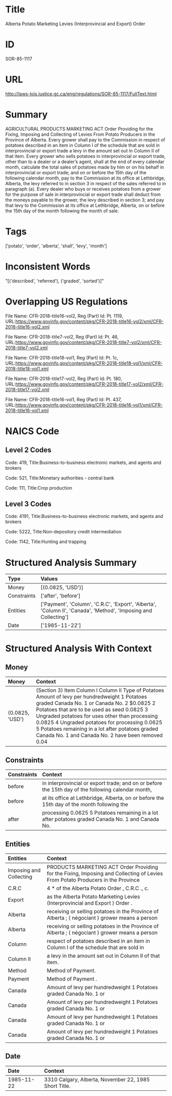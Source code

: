 # Title
Alberta Potato Marketing Levies (Interprovincial and Export) Order


# ID
SOR-85-1117

# URL
http://laws-lois.justice.gc.ca/eng/regulations/SOR-85-1117/FullText.html


# Summary
AGRICULTURAL PRODUCTS MARKETING ACT Order Providing for the Fixing, Imposing and Collecting of Levies From Potato Producers in the Province of Alberta.
Every grower shall pay to the Commission in respect of potatoes described in an item in Column I of the schedule that are sold in interprovincial or export trade a levy in the amount set out in Column II of that item.
Every grower who sells potatoes in interprovincial or export trade, other than to a dealer or a dealer’s agent, shall at the end of every calendar month, calculate the total sales of potatoes made by him or on his behalf in interprovincial or export trade; and on or before the 15th day of the following calendar month, pay to the Commission at its office at Lethbridge, Alberta, the levy referred to in section 3 in respect of the sales referred to in paragraph (a).
Every dealer who buys or receives potatoes from a grower for the purpose of sale in interprovincial or export trade shall deduct from the moneys payable to the grower, the levy described in section 3; and pay that levy to the Commission at its office at Lethbridge, Alberta, on or before the 15th day of the month following the month of sale.


# Tags
['potato', 'order', 'alberta', 'shall', 'levy', 'month']


# Inconsistent Words
"[('described', 'referred'), ('graded', 'sorted')]"


# Overlapping US Regulations
File Name: CFR-2018-title16-vol2, Reg (Part) Id: Pt. 1119, URL:https://www.govinfo.gov/content/pkg/CFR-2018-title16-vol2/xml/CFR-2018-title16-vol2.xml

File Name: CFR-2018-title7-vol2, Reg (Part) Id: Pt. 46, URL:https://www.govinfo.gov/content/pkg/CFR-2018-title7-vol2/xml/CFR-2018-title7-vol2.xml

File Name: CFR-2018-title18-vol1, Reg (Part) Id: Pt. 1c, URL:https://www.govinfo.gov/content/pkg/CFR-2018-title18-vol1/xml/CFR-2018-title18-vol1.xml

File Name: CFR-2018-title17-vol2, Reg (Part) Id: Pt. 180, URL:https://www.govinfo.gov/content/pkg/CFR-2018-title17-vol2/xml/CFR-2018-title17-vol2.xml

File Name: CFR-2018-title16-vol1, Reg (Part) Id: Pt. 437, URL:https://www.govinfo.gov/content/pkg/CFR-2018-title16-vol1/xml/CFR-2018-title16-vol1.xml




# NAICS Code
## Level 2 Codes
Code: 419, Title:Business-to-business electronic markets, and agents and brokers

Code: 521, Title:Monetary authorities - central bank

Code: 111, Title:Crop production




## Level 3 Codes
Code: 4191, Title:Business-to-business electronic markets, and agents and brokers

Code: 5222, Title:Non-depository credit intermediation

Code: 1142, Title:Hunting and trapping







# Structured Analysis Summary
| Type        | Values                                                                                                          |
|:------------|:----------------------------------------------------------------------------------------------------------------|
| Money       | [(0.0825, 'USD')]                                                                                               |
| Constraints | ['after', 'before']                                                                                             |
| Entities    | ['Payment', 'Column', 'C.R.C', 'Export', 'Alberta', 'Column II', 'Canada', 'Method', 'Imposing and Collecting'] |
| Date        | ['1985-11-22']                                                                                                  |


# Structured Analysis With Context
 


## Money
| Money           | Context                                                                                                                                                                                                                                                                                                                                                                                                 |
|:----------------|:--------------------------------------------------------------------------------------------------------------------------------------------------------------------------------------------------------------------------------------------------------------------------------------------------------------------------------------------------------------------------------------------------------|
| (0.0825, 'USD') | (Section 3) Item Column I Column II Type of Potatoes Amount of levy per hundredweight 1 Potatoes graded Canada No. 1 or Canada No. 2 $0.0825 2 Potatoes that are to be used as seed 0.0825 3 Ungraded potatoes for uses other than processing 0.0825 4 Ungraded potatoes for processing 0.0625 5 Potatoes remaining in a lot after potatoes graded Canada No. 1 and Canada No. 2 have been removed 0.04 |


## Constraints
| Constraints   | Context                                                                                            |
|:--------------|:---------------------------------------------------------------------------------------------------|
| before        | in interprovincial or export trade; and on or before the 15th day of the following calendar month, |
| before        | at its office at Lethbridge, Alberta, on or before the 15th day of the month following the         |
| after         | processing 0.0625 5 Potatoes remaining in a lot after potatoes graded Canada No. 1 and Canada No.  |


## Entities
| Entities                | Context                                                                                                                        |
|:------------------------|:-------------------------------------------------------------------------------------------------------------------------------|
| Imposing and Collecting | PRODUCTS MARKETING ACT Order Providing for the Fixing, Imposing and Collecting of Levies From Potato Producers in the Province |
| C.R.C                   | 4 * of the Alberta Potato Order , C.R.C ., c.                                                                                  |
| Export                  | as the Alberta Potato Marketing Levies (Interprovincial and Export ) Order .                                                   |
| Alberta                 | receiving or selling potatoes in the Province of Alberta ; ( négociant ) grower means a person                                 |
| Alberta                 | receiving or selling potatoes in the Province of Alberta ; ( négociant ) grower means a person                                 |
| Column                  | respect of potatoes described in an item in Column I of the schedule that are sold in                                          |
| Column II               | a levy in the amount set out in Column II  of that item.                                                                       |
| Method                  | Method  of Payment.                                                                                                            |
| Payment                 | Method of  Payment .                                                                                                           |
| Canada                  | Amount of levy per hundredweight 1 Potatoes graded Canada  No. 1 or                                                            |
| Canada                  | Amount of levy per hundredweight 1 Potatoes graded Canada  No. 1 or                                                            |
| Canada                  | Amount of levy per hundredweight 1 Potatoes graded Canada  No. 1 or                                                            |
| Canada                  | Amount of levy per hundredweight 1 Potatoes graded Canada  No. 1 or                                                            |


## Date
| Date       | Context                                               |
|:-----------|:------------------------------------------------------|
| 1985-11-22 | 3310 Calgary, Alberta, November 22, 1985 Short Title. |


